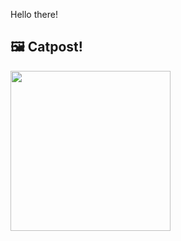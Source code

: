 Hello there!



## 🖼️ Catpost!

<sub>
    <img src="https://cdn2.thecatapi.com/images/nPxWNACv3.jpg" height="256">
</sub>

